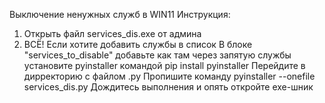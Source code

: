 Выключение ненужных служб в WIN11
Инструкция:
1. Открыть файл services_dis.exe от админа
2. ВСЁ!
Если хотите добавить службы в список
В блоке "services_to_disable" добавьте как там через запятую службы
установите pyinstaller командой pip install pyinstaller
Перейдите в дирректорию с файлом .py
Пропишите команду pyinstaller --onefile services_dis.py
Дождитесь выполнения и опять откройте exe-шник
